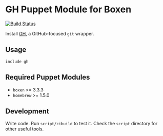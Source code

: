 # GH Puppet Module for Boxen

[![Build Status](https://travis-ci.org/boxen/puppet-gh.png)](https://travis-ci.org/boxen/puppet-gh)

Install [GH](https://github.com/jingweno/gh), a GitHub-focused `git` wrapper.

## Usage

```puppet
include gh
```

## Required Puppet Modules

* `boxen` >= 3.3.3
* `homebrew` >= 1.5.0

## Development

Write code. Run `script/cibuild` to test it. Check the `script`
directory for other useful tools.
